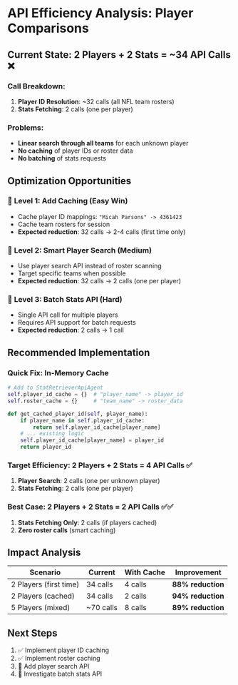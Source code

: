 # API Efficiency Analysis: Player Comparisons

## Current State: 2 Players + 2 Stats = ~34 API Calls ❌

### Call Breakdown:
1. **Player ID Resolution**: ~32 calls (all NFL team rosters)
2. **Stats Fetching**: 2 calls (one per player)

### Problems:
- **Linear search through all teams** for each unknown player
- **No caching** of player IDs or roster data
- **No batching** of stats requests

## Optimization Opportunities

### 🎯 **Level 1: Add Caching (Easy Win)**
- Cache player ID mappings: `"Micah Parsons" -> 4361423`
- Cache team rosters for session
- **Expected reduction**: 32 calls → 2-4 calls (first time only)

### 🎯 **Level 2: Smart Player Search (Medium)**
- Use player search API instead of roster scanning
- Target specific teams when possible
- **Expected reduction**: 32 calls → 2 calls (one per player)

### 🎯 **Level 3: Batch Stats API (Hard)**
- Single API call for multiple players
- Requires API support for batch requests
- **Expected reduction**: 2 calls → 1 call

## Recommended Implementation

### Quick Fix: In-Memory Cache
```python
# Add to StatRetrieverApiAgent
self.player_id_cache = {}  # "player_name" -> player_id
self.roster_cache = {}     # "team_name" -> roster_data

def get_cached_player_id(self, player_name):
    if player_name in self.player_id_cache:
        return self.player_id_cache[player_name]
    # ... existing logic
    self.player_id_cache[player_name] = player_id
    return player_id
```

### Target Efficiency: 2 Players + 2 Stats = 4 API Calls ✅
1. **Player Search**: 2 calls (one per unknown player)
2. **Stats Fetching**: 2 calls (one per player)

### Best Case: 2 Players + 2 Stats = 2 API Calls ✅✅
1. **Stats Fetching Only**: 2 calls (if players cached)
2. **Zero roster calls** (smart caching)

## Impact Analysis

| Scenario | Current | With Cache | Improvement |
|----------|---------|------------|-------------|
| 2 Players (first time) | 34 calls | 4 calls | **88% reduction** |
| 2 Players (cached) | 34 calls | 2 calls | **94% reduction** |
| 5 Players (mixed) | ~70 calls | 8 calls | **89% reduction** |

## Next Steps
1. ✅ Implement player ID caching
2. ✅ Implement roster caching  
3. 🔄 Add player search API
4. 🔄 Investigate batch stats API 